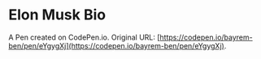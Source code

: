 # Elon Musk Bio

A Pen created on CodePen.io. Original URL: [https://codepen.io/bayrem-ben/pen/eYgygXj](https://codepen.io/bayrem-ben/pen/eYgygXj).



